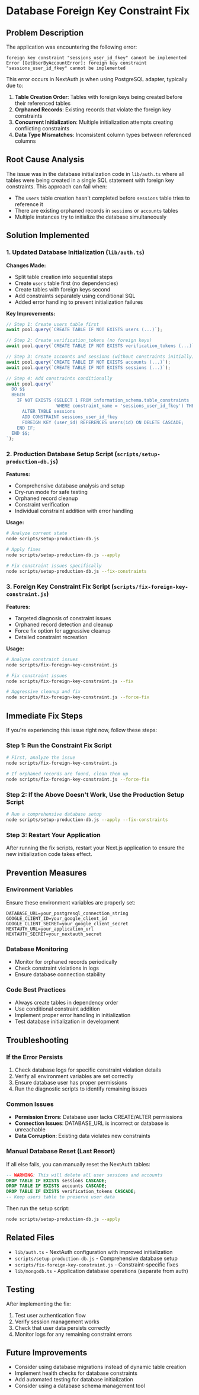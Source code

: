 # Database Foreign Key Constraint Fix

## Problem Description

The application was encountering the following error:

```
foreign key constraint "sessions_user_id_fkey" cannot be implemented
Error [GetUserByAccountError]: foreign key constraint "sessions_user_id_fkey" cannot be implemented
```

This error occurs in NextAuth.js when using PostgreSQL adapter, typically due to:

1. **Table Creation Order**: Tables with foreign keys being created before their referenced tables
2. **Orphaned Records**: Existing records that violate the foreign key constraints
3. **Concurrent Initialization**: Multiple initialization attempts creating conflicting constraints
4. **Data Type Mismatches**: Inconsistent column types between referenced columns

## Root Cause Analysis

The issue was in the database initialization code in `lib/auth.ts` where all tables were being created in a single SQL statement with foreign key constraints. This approach can fail when:

- The `users` table creation hasn't completed before `sessions` table tries to reference it
- There are existing orphaned records in `sessions` or `accounts` tables
- Multiple instances try to initialize the database simultaneously

## Solution Implemented

### 1. Updated Database Initialization (`lib/auth.ts`)

**Changes Made:**
- Split table creation into sequential steps
- Create `users` table first (no dependencies)
- Create tables with foreign keys second
- Add constraints separately using conditional SQL
- Added error handling to prevent initialization failures

**Key Improvements:**
```typescript
// Step 1: Create users table first
await pool.query(`CREATE TABLE IF NOT EXISTS users (...)`);

// Step 2: Create verification_tokens (no foreign keys)
await pool.query(`CREATE TABLE IF NOT EXISTS verification_tokens (...)`);

// Step 3: Create accounts and sessions (without constraints initially)
await pool.query(`CREATE TABLE IF NOT EXISTS accounts (...)`);
await pool.query(`CREATE TABLE IF NOT EXISTS sessions (...)`);

// Step 4: Add constraints conditionally
await pool.query(`
  DO $$ 
  BEGIN
    IF NOT EXISTS (SELECT 1 FROM information_schema.table_constraints 
                   WHERE constraint_name = 'sessions_user_id_fkey') THEN
      ALTER TABLE sessions 
      ADD CONSTRAINT sessions_user_id_fkey 
      FOREIGN KEY (user_id) REFERENCES users(id) ON DELETE CASCADE;
    END IF;
  END $$;
`);
```

### 2. Production Database Setup Script (`scripts/setup-production-db.js`)

**Features:**
- Comprehensive database analysis and setup
- Dry-run mode for safe testing
- Orphaned record cleanup
- Constraint verification
- Individual constraint addition with error handling

**Usage:**
```bash
# Analyze current state
node scripts/setup-production-db.js

# Apply fixes
node scripts/setup-production-db.js --apply

# Fix constraint issues specifically
node scripts/setup-production-db.js --fix-constraints
```

### 3. Foreign Key Constraint Fix Script (`scripts/fix-foreign-key-constraint.js`)

**Features:**
- Targeted diagnosis of constraint issues
- Orphaned record detection and cleanup
- Force fix option for aggressive cleanup
- Detailed constraint recreation

**Usage:**
```bash
# Analyze constraint issues
node scripts/fix-foreign-key-constraint.js

# Fix constraint issues
node scripts/fix-foreign-key-constraint.js --fix

# Aggressive cleanup and fix
node scripts/fix-foreign-key-constraint.js --force-fix
```

## Immediate Fix Steps

If you're experiencing this issue right now, follow these steps:

### Step 1: Run the Constraint Fix Script
```bash
# First, analyze the issue
node scripts/fix-foreign-key-constraint.js

# If orphaned records are found, clean them up
node scripts/fix-foreign-key-constraint.js --force-fix
```

### Step 2: If the Above Doesn't Work, Use the Production Setup Script
```bash
# Run a comprehensive database setup
node scripts/setup-production-db.js --apply --fix-constraints
```

### Step 3: Restart Your Application
After running the fix scripts, restart your Next.js application to ensure the new initialization code takes effect.

## Prevention Measures

### Environment Variables
Ensure these environment variables are properly set:
```env
DATABASE_URL=your_postgresql_connection_string
GOOGLE_CLIENT_ID=your_google_client_id
GOOGLE_CLIENT_SECRET=your_google_client_secret
NEXTAUTH_URL=your_application_url
NEXTAUTH_SECRET=your_nextauth_secret
```

### Database Monitoring
- Monitor for orphaned records periodically
- Check constraint violations in logs
- Ensure database connection stability

### Code Best Practices
- Always create tables in dependency order
- Use conditional constraint addition
- Implement proper error handling in initialization
- Test database initialization in development

## Troubleshooting

### If the Error Persists
1. Check database logs for specific constraint violation details
2. Verify all environment variables are set correctly
3. Ensure database user has proper permissions
4. Run the diagnostic scripts to identify remaining issues

### Common Issues
- **Permission Errors**: Database user lacks CREATE/ALTER permissions
- **Connection Issues**: DATABASE_URL is incorrect or database is unreachable
- **Data Corruption**: Existing data violates new constraints

### Manual Database Reset (Last Resort)
If all else fails, you can manually reset the NextAuth tables:

```sql
-- WARNING: This will delete all user sessions and accounts
DROP TABLE IF EXISTS sessions CASCADE;
DROP TABLE IF EXISTS accounts CASCADE;
DROP TABLE IF EXISTS verification_tokens CASCADE;
-- Keep users table to preserve user data
```

Then run the setup script:
```bash
node scripts/setup-production-db.js --apply
```

## Related Files

- `lib/auth.ts` - NextAuth configuration with improved initialization
- `scripts/setup-production-db.js` - Comprehensive database setup
- `scripts/fix-foreign-key-constraint.js` - Constraint-specific fixes
- `lib/mongodb.ts` - Application database operations (separate from auth)

## Testing

After implementing the fix:

1. Test user authentication flow
2. Verify session management works
3. Check that user data persists correctly
4. Monitor logs for any remaining constraint errors

## Future Improvements

- Consider using database migrations instead of dynamic table creation
- Implement health checks for database constraints
- Add automated testing for database initialization
- Consider using a database schema management tool
